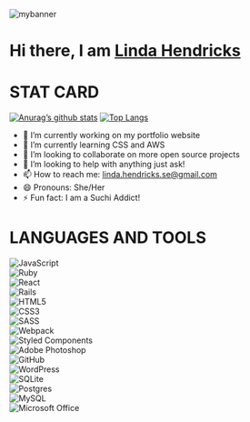 
<p align=”center”>
<img src="https://user-images.githubusercontent.com/75175916/125659110-0f3c796c-a675-4880-983a-cec3de7da8ab.jpg" alt="mybanner">
<h1>Hi there, I am <a href="https://linda-hendricks.com/" target="_blank" rel="noreferrer">Linda Hendricks</a></h1>
</p>

<h1>STAT CARD</h1>

[![Anurag’s github stats](https://github-readme-stats.vercel.app/api?username=LindaHendricks)](https://github.com/LindaHendricks)
[![Top Langs](https://github-readme-stats.vercel.app/api/top-langs/?username=LindaHendricks&layout=compact)](https://github.com/LindaHendricks)

- 🔭 I’m currently working on my portfolio website
- 🌱 I’m currently learning CSS and AWS
- 👯 I’m looking to collaborate on more open source projects 
- 💬 I’m looking to help with anything just ask!
- 📫 How to reach me: linda.hendricks.se@gmail.com
- 😄 Pronouns: She/Her
- ⚡ Fun fact: I am a Suchi Addict!

<h1>LANGUAGES AND TOOLS</h1>
<div class="row">
<div class="column" display:"inline" padding: "5px" ><img alt="JavaScript" src="https://img.shields.io/badge/javascript-%23323330.svg?style=for-the-badge&logo=javascript&logoColor=%23F7DF1E"/></div><div class="column" float:"left" padding: "5px"><img alt="Ruby" src="https://img.shields.io/badge/ruby-%23CC342D.svg?style=for-the-badge&logo=ruby&logoColor=white"/></div>


<div class="column" display:"inline" padding: "5px"><img alt="React" src="https://img.shields.io/badge/react-%2320232a.svg?style=for-the-badge&logo=react&logoColor=%2361DAFB"/></div>

<div class="column" display:"inline" padding: "5px"><img alt="Rails" src="https://img.shields.io/badge/rails-%23CC0000.svg?style=for-the-badge&logo=ruby-on-rails&logoColor=white"/></div>


<div class="column" float:"left" padding: "5px"><img alt="HTML5" src="https://img.shields.io/badge/html5-%23E34F26.svg?style=for-the-badge&logo=html5&logoColor=white"/></div>

<div class="column" float:"left" padding: "5px"><img alt="CSS3" src="https://img.shields.io/badge/css3-%231572B6.svg?style=for-the-badge&logo=css3&logoColor=white"/></div>

<div class="column" float:"left" padding: "5px"><img alt="SASS" src="https://img.shields.io/badge/SASS-hotpink.svg?style=for-the-badge&logo=SASS&logoColor=white"/></div>

<div class="column" float:"left" padding: "5px"><img alt="Webpack" src="https://img.shields.io/badge/webpack-%238DD6F9.svg?style=for-the-badge&logo=webpack&logoColor=black" /></div>

<div class="column" float:"left" padding: "5px"><img alt="Styled Components" src="https://img.shields.io/badge/styled--components-DB7093?style=for-the-badge&logo=styled-components&logoColor=white"/></div>

<div class="column" float:"left" padding: "5px"><img alt="Adobe Photoshop" src="https://img.shields.io/badge/adobephotoshop-%2331A8FF.svg?style=for-the-badge&logo=adobephotoshop&logoColor=white"/></div>

<div class="column" float:"left" padding: "5px"><img alt="GitHub" src="https://img.shields.io/badge/github-%23121011.svg?style=for-the-badge&logo=github&logoColor=white"/></div>

<div class="column" float:"left" padding: "5px"><img alt="WordPress" src="https://img.shields.io/badge/WordPress-%23117AC9.svg?style=for-the-badge&logo=WordPress&logoColor=white"/></div>

<div class="column" float:"left" padding: "5px"><img alt="SQLite" src ="https://img.shields.io/badge/sqlite-%2307405e.svg?style=for-the-badge&logo=sqlite&logoColor=white"/></div>

<div class="column" float:"left" padding: "5px"><img alt="Postgres" src ="https://img.shields.io/badge/postgres-%23316192.svg?style=for-the-badge&logo=postgresql&logoColor=white"/></div>

<div class="column" float:"left" padding: "5px"><img alt="MySQL" src="https://img.shields.io/badge/mysql-%2300f.svg?style=for-the-badge&logo=mysql&logoColor=white"/></div>

<div class="column" float:"left" padding: "5px"><img alt="Microsoft Office" src="https://img.shields.io/badge/Microsoft_Office-D83B01?style=for-the-badge&logo=microsoft-office&logoColor=white" /></div>
</div>

